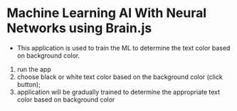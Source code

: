 # Machine Learning AI With Neural Networks using Brain.js

- This application is used to train the ML to determine the text color based on background color.

1. run the app
2. choose black or white text color based on the background color (click button);
3. application will be gradually trained to determine the appropriate text color based on background color
